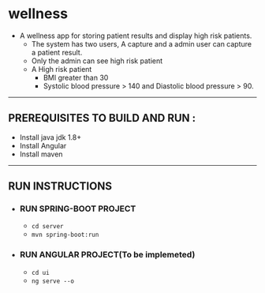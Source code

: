 # wellness
* A wellness app for storing patient results and display high risk patients.
  * The system has two users, A capture and a admin user can capture a patient result.
  * Only the admin can see high risk patient
  * A High risk patient
    * BMI greater than 30
    * Systolic blood pressure > 140 and Diastolic blood pressure > 90.
***

## PREREQUISITES TO BUILD AND RUN :
* Install java jdk 1.8+
* Install Angular
* Install maven

***

## RUN INSTRUCTIONS
* ### RUN SPRING-BOOT PROJECT
  * `cd server`
  * `mvn spring-boot:run`
* ### RUN ANGULAR PROJECT(To be implemeted)
  * `cd ui`
  * `ng serve --o`
